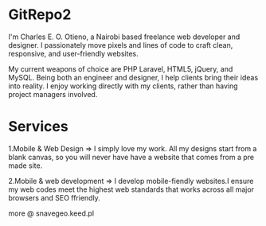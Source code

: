 GitRepo2
========
I'm Charles E. O. Otieno, a Nairobi based freelance web developer and designer. I passionately move pixels and lines of code to craft clean, responsive, and user-friendly websites.

My current weapons of choice are PHP Laravel, HTML5, jQuery, and MySQL. Being both an engineer and designer, I help clients bring their ideas into reality. I enjoy working directly with my clients, rather than having project managers involved.

Services
========
  1.Mobile & Web Design => 
      I simply love my work. All my designs start from a blank canvas, so you will never have have a website that comes from a pre made site.
      
  2.Mobile & web development =>
      I develop mobile-fiendly websites.I ensure my web codes meet the highest web standards that works across all major browsers and SEO ffriendly.


more @ snavegeo.keed.pl


